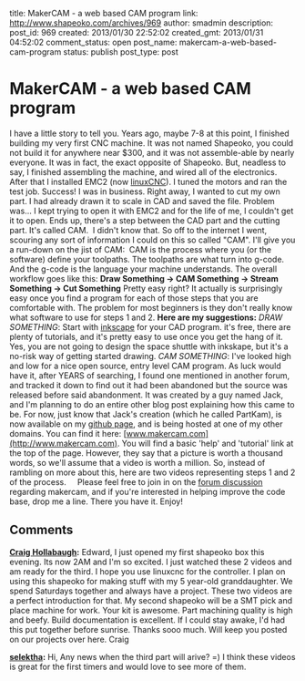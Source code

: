 title: MakerCAM - a web based CAM program
link: http://www.shapeoko.com/archives/969
author: smadmin
description: 
post_id: 969
created: 2013/01/30 22:52:02
created_gmt: 2013/01/31 04:52:02
comment_status: open
post_name: makercam-a-web-based-cam-program
status: publish
post_type: post

# MakerCAM - a web based CAM program

I have a little story to tell you. Years ago, maybe 7-8 at this point, I finished building my very first CNC machine. It was not named Shapeoko, you could not build it for anywhere near $300, and it was not assemble-able by nearly everyone. It was in fact, the exact opposite of Shapeoko. But, neadless to say, I finished assembling the machine, and wired all of the electronics. After that I installed EMC2 (now [linuxCNC](http://linuxcnc.org/)). I tuned the motors and ran the test job. Success! I was in business. Right away, I wanted to cut my own part. I had already drawn it to scale in CAD and saved the file. Problem was... I kept trying to open it with EMC2 and for the life of me, I couldn't get it to open. Ends up, there's a step between the CAD part and the cutting part. It's called CAM.  I didn't know that. So off to the internet I went, scouring any sort of information I could on this so called "CAM". I'll give you a run-down on the jist of CAM:  CAM is the process where you (or the software) define your toolpaths. The toolpaths are what turn into g-code. And the g-code is the language your machine understands. The overall workflow goes like this: **Draw Something -> CAM Something -> Stream Something -> Cut Something** Pretty easy right? It actually is surprisingly easy once you find a program for each of those steps that you are comfortable with. The problem for most beginners is they don't really know what software to use for steps 1 and 2. **Here are my suggestions:** _DRAW SOMETHING_: Start with [inkscape](http://inkscape.org/) for your CAD program. it's free, there are plenty of tutorials, and it's pretty easy to use once you get the hang of it. Yes, you are not going to design the space shuttle with inkskape, but it's a no-risk way of getting started drawing. _CAM SOMETHING_: I've looked high and low for a nice open source, entry level CAM program. As luck would have it, after YEARS of searching, I found one mentioned in another forum, and tracked it down to find out it had been abandoned but the source was released before said abandonment. It was created by a guy named Jack, and I'm planning to do an entire other blog post explaining how this came to be. For now, just know that Jack's creation (which he called PartKam), is now available on my [github page](https://github.com/shapeoko/makercam), and is being hosted at one of my other domains. You can find it here: [www.makercam.com](http://www.makercam.com). You will find a basic 'help' and 'tutorial' link at the top of the page. However, they say that a picture is worth a thousand words, so we'll assume that a video is worth a million. So, instead of rambling on more about this, here are two videos representing steps 1 and 2 of the process.     Please feel free to join in on the [forum discussion](http://shapeoko.com/forum/viewtopic.php?f=6&t=1200) regarding makercam, and if you're interested in helping improve the code base, drop me a line. There you have it. Enjoy!

## Comments

**[Craig Hollabaugh](#145 "2013-02-08 03:01:35"):** Edward, I just opened my first shapeoko box this evening. Its now 2AM and I'm so excited. I just watched these 2 videos and am ready for the third. I hope you use linuxcnc for the controller. I plan on using this shapeoko for making stuff with my 5 year-old granddaughter. We spend Saturdays together and always have a project. These two videos are a perfect introduction for that. My second shapeoko will be a SMT pick and place machine for work. Your kit is awesome. Part machining quality is high and beefy. Build documentation is excellent. If I could stay awake, I'd had this put together before sunrise. Thanks sooo much. Will keep you posted on our projects over here. Craig

**[selektha](#171 "2013-07-02 09:02:00"):** Hi, Any news when the third part will arive? =) I think these videos is great for the first timers and would love to see more of them.

